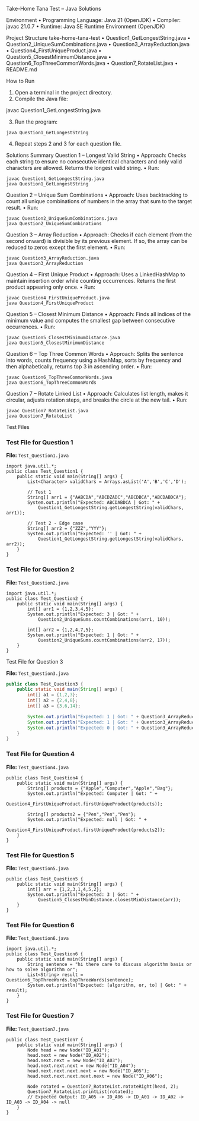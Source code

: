 Take-Home Tana Test – Java Solutions

Environment
•	Programming Language: Java 21 (OpenJDK)
•	Compiler: javac 21.0.7
•	Runtime: Java SE Runtime Environment (OpenJDK)

Project Structure
take-home-tana-test
•	Question1_GetLongestString.java
•	Question2_UniqueSumCombinations.java
•	Question3_ArrayReduction.java
•	Question4_FirstUniqueProduct.java
•	Question5_ClosestMinimumDistance.java
•	Question6_TopThreeCommonWords.java
•	Question7_RotateList.java
•	README.md

How to Run
1.	Open a terminal in the project directory.
2.	Compile the Java file:

javac Question1_GetLongestString.java

3.	Run the program:

```java Question1_GetLongestString```

4.	Repeat steps 2 and 3 for each question file.

Solutions Summary
Question 1 – Longest Valid String
•	Approach: Checks each string to ensure no consecutive identical characters and only valid characters are allowed. Returns the longest valid string.
•	Run:
```
javac Question1_GetLongestString.java
java Question1_GetLongestString
```

Question 2 – Unique Sum Combinations
•	Approach: Uses backtracking to count all unique combinations of numbers in the array that sum to the target result.
•	Run:
```
javac Question2_UniqueSumCombinations.java
java Question2_UniqueSumCombinations
```
Question 3 – Array Reduction
•	Approach: Checks if each element (from the second onward) is divisible by its previous element. If so, the array can be reduced to zeros except the first element.
•	Run:
```
javac Question3_ArrayReduction.java
java Question3_ArrayReduction
```
Question 4 – First Unique Product
•	Approach: Uses a LinkedHashMap to maintain insertion order while counting occurrences. Returns the first product appearing only once.
•	Run:
```
javac Question4_FirstUniqueProduct.java
java Question4_FirstUniqueProduct
```
Question 5 – Closest Minimum Distance
•	Approach: Finds all indices of the minimum value and computes the smallest gap between consecutive occurrences.
•	Run:
```
javac Question5_ClosestMinimumDistance.java
java Question5_ClosestMinimumDistance
```
Question 6 – Top Three Common Words
•	Approach: Splits the sentence into words, counts frequency using a HashMap, sorts by frequency and then alphabetically, returns top 3 in ascending order.
•	Run:
```
javac Question6_TopThreeCommonWords.java
java Question6_TopThreeCommonWords
```

Question 7 – Rotate Linked List
•	Approach: Calculates list length, makes it circular, adjusts rotation steps, and breaks the circle at the new tail.
•	Run:
```
javac Question7_RotateList.java
java Question7_RotateList
```
Test Files
### Test File for Question 1

**File:** `Test_Question1.java`
```
import java.util.*;
public class Test_Question1 {
    public static void main(String[] args) {
        List<Character> validChars = Arrays.asList('A','B','C','D');

        // Test 1
        String[] arr1 = {"AABCDA","ABCDZADC","ABCDBCA","ABCDABDCA"};
        System.out.println("Expected: ABCDABDCA | Got: " +
            Question1_GetLongestString.getLongestString(validChars, arr1));

        // Test 2 - Edge case
        String[] arr2 = {"ZZZ","YYY"};
        System.out.println("Expected: '' | Got: " +
            Question1_GetLongestString.getLongestString(validChars, arr2));
    }
}
```
### Test File for Question 2

**File:** `Test_Question2.java`
```
import java.util.*;
public class Test_Question2 {
    public static void main(String[] args) {
        int[] arr1 = {1,2,3,4,5};
        System.out.println("Expected: 3 | Got: " +
            Question2_UniqueSums.countCombinations(arr1, 10));

        int[] arr2 = {1,2,4,7,5};
        System.out.println("Expected: 1 | Got: " +
            Question2_UniqueSums.countCombinations(arr2, 17));
    }
}
```
Test File for Question 3

**File:** `Test_Question3.java`

```java
public class Test_Question3 {
    public static void main(String[] args) {
        int[] a1 = {1,2,3};
        int[] a2 = {2,4,8};
        int[] a3 = {3,6,14};

        System.out.println("Expected: 1 | Got: " + Question3_ArrayReduction.canMakeZero(a1));
        System.out.println("Expected: 1 | Got: " + Question3_ArrayReduction.canMakeZero(a2));
        System.out.println("Expected: 0 | Got: " + Question3_ArrayReduction.canMakeZero(a3));
    }
}

```

### Test File for Question 4

**File:** `Test_Question4.java`
```
public class Test_Question4 {
    public static void main(String[] args) {
        String[] products = {"Apple","Computer","Apple","Bag"};
        System.out.println("Expected: Computer | Got: " +
            Question4_FirstUniqueProduct.firstUniqueProduct(products));

        String[] products2 = {"Pen","Pen","Pen"};
        System.out.println("Expected: null | Got: " +
            Question4_FirstUniqueProduct.firstUniqueProduct(products2));
    }
}
```
### Test File for Question 5

**File:** `Test_Question5.java`
```
public class Test_Question5 {
    public static void main(String[] args) {
        int[] arr = {1,2,3,1,4,5,2};
        System.out.println("Expected: 3 | Got: " +
            Question5_ClosestMinDistance.closestMinDistance(arr));
    }
}
```
### Test File for Question 6

**File:** `Test_Question6.java`
```
import java.util.*;
public class Test_Question6 {
    public static void main(String[] args) {
        String sentence = "hi there care to discuss algorithm basis or how to solve algorithm or";
        List<String> result = Question6_TopThreeWords.topThreeWords(sentence);
        System.out.println("Expected: [algorithm, or, to] | Got: " + result);
    }
}
```
### Test File for Question 7

**File:** `Test_Question7.java`
```
public class Test_Question7 {
    public static void main(String[] args) {
        Node head = new Node("ID_A01");
        head.next = new Node("ID_A02");
        head.next.next = new Node("ID_A03");
        head.next.next.next = new Node("ID_A04");
        head.next.next.next.next = new Node("ID_A05");
        head.next.next.next.next.next = new Node("ID_A06");

        Node rotated = Question7_RotateList.rotateRight(head, 2);
        Question7_RotateList.printList(rotated);
        // Expected Output: ID_A05 -> ID_A06 -> ID_A01 -> ID_A02 -> ID_A03 -> ID_A04 -> null
    }
}

